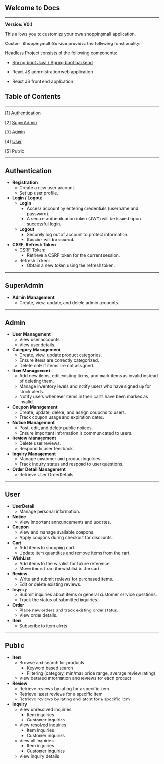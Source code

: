 ## Welcome to Docs
---
**Version: V0.1**

This allows you to customize your own shoppingmall application.

Custom-Shoppingmall-Service provides the following functionality:

Headless Project consists of the following components:

- [Spring boot Java / Spring boot backend](https://github.com/jhmin99/custom-shoppingmall-service)    

- React JS administration web application    

- React JS front end application   


## Table of Contents
---

[1] [Authentication](#authentication) 

[2] [SuperAdmin](#superadmin)

[3] [Admin](#admin)   

[4] [User](#user)

[5] [Public](#public)

---
## Authentication

- **Registration**
    - Create a new user account.
    - Set up user profile.
- **Login / Logout**
    - **Login**
        - Access account by entering credentials (username and password).
        - A secure authentication token (JWT) will be issued upon successful login.
    - **Logout**
        - Securely log out of account to protect information.
        - Session will be cleared.
- **CSRF, Refresh Token**
    - CSRF Token:
        - Retrieve a CSRF token for the current session.
    - Refresh Token:
        - Obtain a new token using the refresh token.
---
## SuperAdmin
- **Admin Management**
    - Create, view, update, and delete admin accounts.
---
## Admin 
- **User Management**
    - View user accounts.
    - View user details.
- **Category Management**
    - Create, view, update product categories.
    - Ensure items are correctly categorized.
    - Delete only if items are not assigned. 
- **Item Management**
    - Add new items, edit existing items, and mark items as invalid instead of deleting them.
    - Manage inventory levels and notify users who have signed up for stock alerts.
    - Notify users whenever items in their carts have been marked as invalid.
- **Coupon Management**
    - Create, update, delete, and assign coupons to users.
    - Track coupon usage and expiration dates.
- **Notice Management**
    - Post, edit, and delete public notices.
    - Ensure important information is communicated to users.
- **Review Management**
    - Delete user reviews.
    - Respond to user feedback.
- **Inquiry Management**
    - Manage customer and product inquiries.
    - Track inquiry status and respond to user questions.
- **Order Detail Management**
    - Retrieve User OrderDetails
---
## User 
- **UserDetail**
    - Manage personal information.
- **Notice**
    - View important announcements and updates.
- **Coupon**
    - View and manage available coupons.
    - Apply coupons during checkout for discounts.
- **Cart**
    - Add items to shopping cart.
    - Update item quantities and remove items from the cart.
- **WishList**
    - Add items to the wishlist for future reference.
    - Move items from the wishlist to the cart.
- **Review**
    - Write and submit reviews for purchased items.
    - Edit or delete existing reviews.
- **Inquiry**
    - Submit inquiries about items or general customer service questions.
    - Track the status of submitted inquiries.
- **Order**
    - Place new orders and track existing order status.
    - View order details.
- **Item**
    - Subscribe to item alerts
---
## Public
- **Item**
    - Browse and search for products
        - Keyword based search
        - Filtering (category, min/max price range, average review rating)
    - View detailed information and reviews for each product
- **Review**
    - Retrieve reviews by rating for a specific item
    - Retrieve latest reviews for a specific item
    - Retrieve reviews by rating and latest for a specific item
- **Inquiry**
    - View unresolved inquiries
        - Item inquiries
        - Customer inquiries
    - View resolved inquiries
        - Item inquiries
        - Customer inquiries
    - View all inquiries
        - Item inquiries
        - Customer inquiries
    - View inquiry details